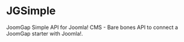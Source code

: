 # JGSimple
JoomGap Simple API for Joomla! CMS - Bare bones API to connect a JoomGap starter with Joomla!.
